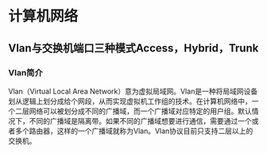 # 计算机网络
## Vlan与交换机端口三种模式Access，Hybrid，Trunk
### Vlan简介
Vlan（Virtual Local Area Network）意为虚拟局域网。Vlan是一种将局域网设备划从逻辑上划分成给个网段，从而实现虚拟机工作组的技术。在计算机网络中，一个二层网络可以被划分成不同的广播域，而一个广播域对应特定的用户组。默认情况下，不同的广播域是隔离带。如果不同的广播域想要进行通信，需要通过一个或者多个路由器，这样的一个广播域就称为Vlan。Vlan协议目前只支持二层以上的交换机。